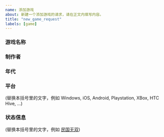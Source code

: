 ```yaml
---
name: 添加游戏
about: 新建一个添加游戏的请求，请在正文内填写内容。
title: "new_game_request"
labels: [game]
---
```


### 游戏名称


### 制作者


### 年代


### 平台
(替换本括号里的文字，例如 Windows, iOS, Android, Playstation, XBox, HTC Hive, ...)

### 状态信息
(替换本括号里的文字，例如 [民国无双](https://zh.wikipedia.org/zh/%E6%B0%91%E5%9C%8B%E7%84%A1%E9%9B%99))
